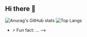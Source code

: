 ## Hi there 👋
![Anurag's GitHub stats](https://github-readme-stats.vercel.app/api?username=yanmullerwk&show_icons=true&theme=synthwave)
![Top Langs](https://github-readme-stats.vercel.app/api/top-langs/?username=yanmullerwk&layout=compact&theme=synthwave)
- ⚡ Fun fact: ...
-->
